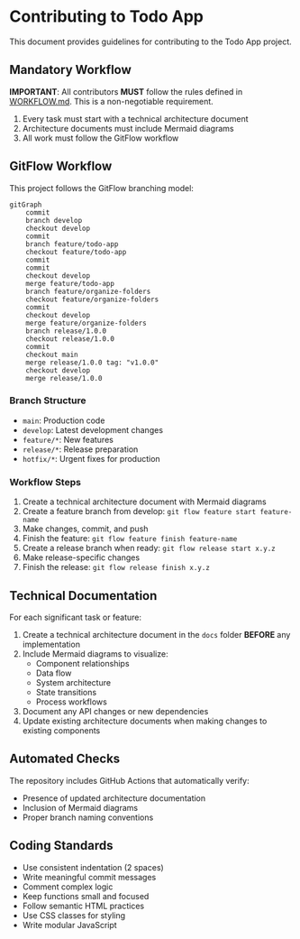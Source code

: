 # Contributing to Todo App

This document provides guidelines for contributing to the Todo App project.

## Mandatory Workflow

**IMPORTANT**: All contributors **MUST** follow the rules defined in [WORKFLOW.md](../WORKFLOW.md). This is a non-negotiable requirement.

1. Every task must start with a technical architecture document
2. Architecture documents must include Mermaid diagrams
3. All work must follow the GitFlow workflow

## GitFlow Workflow

This project follows the GitFlow branching model:

```mermaid
gitGraph
    commit
    branch develop
    checkout develop
    commit
    branch feature/todo-app
    checkout feature/todo-app
    commit
    commit
    checkout develop
    merge feature/todo-app
    branch feature/organize-folders
    checkout feature/organize-folders
    commit
    checkout develop
    merge feature/organize-folders
    branch release/1.0.0
    checkout release/1.0.0
    commit
    checkout main
    merge release/1.0.0 tag: "v1.0.0"
    checkout develop
    merge release/1.0.0
```

### Branch Structure
- `main`: Production code
- `develop`: Latest development changes
- `feature/*`: New features
- `release/*`: Release preparation
- `hotfix/*`: Urgent fixes for production

### Workflow Steps
1. Create a technical architecture document with Mermaid diagrams
2. Create a feature branch from develop: `git flow feature start feature-name`
3. Make changes, commit, and push
4. Finish the feature: `git flow feature finish feature-name`
5. Create a release branch when ready: `git flow release start x.y.z`
6. Make release-specific changes
7. Finish the release: `git flow release finish x.y.z`

## Technical Documentation

For each significant task or feature:

1. Create a technical architecture document in the `docs` folder **BEFORE** any implementation
2. Include Mermaid diagrams to visualize:
   - Component relationships
   - Data flow
   - System architecture
   - State transitions
   - Process workflows
3. Document any API changes or new dependencies
4. Update existing architecture documents when making changes to existing components

## Automated Checks

The repository includes GitHub Actions that automatically verify:
- Presence of updated architecture documentation
- Inclusion of Mermaid diagrams
- Proper branch naming conventions

## Coding Standards

- Use consistent indentation (2 spaces)
- Write meaningful commit messages
- Comment complex logic
- Keep functions small and focused
- Follow semantic HTML practices
- Use CSS classes for styling
- Write modular JavaScript